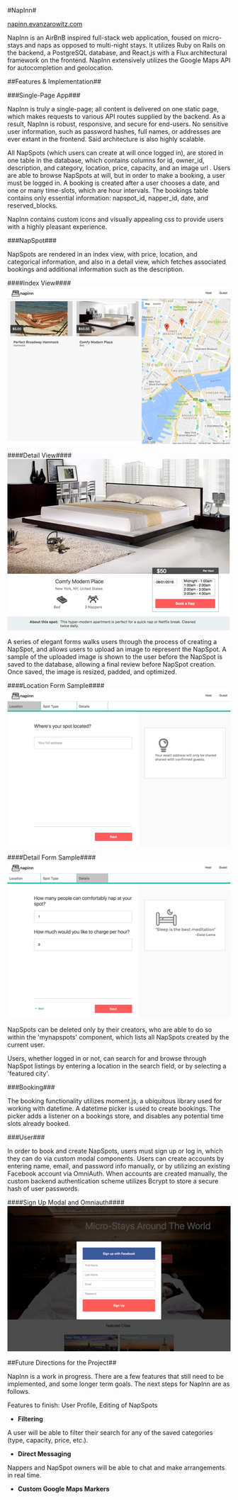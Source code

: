 #NapInn#

[napinn.evanzarowitz.com](http://napinn.evanzarowitz.com)

NapInn is an AirBnB inspired full-stack web application, foused on micro-stays and naps as opposed to multi-night stays. It utilizes Ruby on Rails on the backend, a PostgreSQL database, and React.js with a Flux architectural framework on the frontend. NapInn extensively utilizes the Google Maps API for autocompletion and geolocation.

##Features & Implementation##

###Single-Page App###

NapInn is truly a single-page; all content is delivered on one static page, which makes requests to various API routes supplied by the backend. As a result, NapInn is robust, responsive, and secure for end-users. No sensitive user information, such as password hashes, full names, or addresses are ever extant in the frontend. Said architecture is also highly scalable.

All NapSpots (which users can create at will once logged in), are stored in one table in the database, which contains columns for id, owner_id, description, and category, location, price, capacity, and an image url . Users are able to browse NapSpots at will, but in order to make a booking, a user must be logged in. A booking is created after a user chooses a date, and one or many time-slots, which are hour intervals. The bookings table contains only essential information: napspot_id, napper_id, date, and reserved_blocks.

NapInn contains custom icons and visually appealing css to provide users with a highly pleasant experience.


###NapSpot###

NapSpots are rendered in an index view, with price, location, and categorical information, and also in a detail view, which fetches associated bookings and additional information such as the description.

####Index View####
![](screenshots/indexmap.png)

####Detail View####
![](screenshots/detail.png)


A series of elegant forms walks users through the process of creating a NapSpot, and allows users to upload an image to represent the NapSpot. A sample of the uploaded image is shown to the user before the NapSpot is saved to the database, allowing a final review before NapSpot creation. Once saved, the image is resized, padded, and optimized.

####Location Form Sample####
![](screenshots/form1.png)

####Detail Form Sample####
![](screenshots/form2.png)

NapSpots can be deleted only by their creators, who are able to do so within the 'mynapspots' component, which lists all NapSpots created by the current user.

Users, whether logged in or not, can search for and browse through NapSpot listings by entering a location in the search field, or by selecting a 'featured city'.


###Booking###

The booking functionality utilizes moment.js, a ubiquitous library used for working with datetime. A datetime picker is used to create bookings. The picker adds a listener on a bookings store, and disables any potential time slots already booked.

###User###

In order to book and create NapSpots, users must sign up or log in, which they can do via custom modal components. Users can create accounts by entering name, email, and password info manually, or by utilizing an existing Facebook account via OmniAuth. When accounts are created manually, the custom backend authentication scheme utilizes Bcrypt to store a secure hash of user passwords.

####Sign Up Modal and Omniauth####
![](screenshots/modal.png)


##Future Directions for the Project##

NapInn is a work in progress. There are a few features that still need to be implemented, and some longer term goals. The next steps for NapInn are as follows.

Features to finish: User Profile, Editing of NapSpots

- **Filtering**

A user will be able to filter their search for any of the saved categories (type, capacity, price, etc.).

- **Direct Messaging**

Nappers and NapSpot owners will be able to chat and make arrangements in real time.

- **Custom Google Maps Markers**
